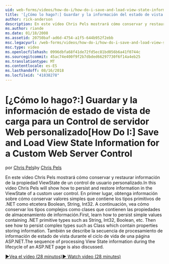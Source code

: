 ```yaml
---
uid: web-forms/videos/how-do-i/how-do-i-save-and-load-view-state-information-for-a-custom-web-server-control
title: '[¿Cómo lo hago?:] Guardar y la información del estado de vista carga personalizada de Control de servidor Web | Microsoft Docs'
author: rick-anderson
description: En este vídeo Chris Pels mostrará cómo conservar y restaurar información de la propiedad ViewState de un control de usuario personalizado. En primer lugar, obtenga información sobre cómo conservar el valor simple...
ms.author: riande
ms.date: 01/18/2008
ms.assetid: 20750baf-ad6d-4754-a1f5-644b952f2ebb
msc.legacyurl: /web-forms/videos/how-do-i/how-do-i-save-and-load-view-state-information-for-a-custom-web-server-control
msc.type: video
ms.openlocfilehash: 0996dbfa68f41de72fd5ec81bd056b6a41f0744c
ms.sourcegitcommit: 45ac74e400f9f2b7dbded66297730f6f14a4eb25
ms.translationtype: MT
ms.contentlocale: es-ES
ms.lasthandoff: 08/16/2018
ms.locfileid: "41838278"
---
```

<a name="how-do-i-save-and-load-view-state-information-for-a-custom-web-server-control"></a><span data-ttu-id="2fadc-104">[¿Cómo lo hago?:] Guardar y la información de estado de vista de carga para un Control de servidor Web personalizado</span><span class="sxs-lookup"><span data-stu-id="2fadc-104">[How Do I:] Save and Load View State Information for a Custom Web Server Control</span></span>
====================
<span data-ttu-id="2fadc-105">por [Chris Pels](https://twitter.com/chrispels)</span><span class="sxs-lookup"><span data-stu-id="2fadc-105">by [Chris Pels](https://twitter.com/chrispels)</span></span>

<span data-ttu-id="2fadc-106">En este vídeo Chris Pels mostrará cómo conservar y restaurar información de la propiedad ViewState de un control de usuario personalizado.</span><span class="sxs-lookup"><span data-stu-id="2fadc-106">In this video Chris Pels will show how to persist and restore information in the ViewState of a custom user control.</span></span> <span data-ttu-id="2fadc-107">En primer lugar, obtenga información sobre cómo conservar valores simples que contiene los tipos primitivos de .NET como etcetera Boolean, String, Int32. A continuación, vea cómo conservar los tipos complejos como clases que contienen las propiedades de almacenamiento de información.</span><span class="sxs-lookup"><span data-stu-id="2fadc-107">First, learn how to persist simple values containing .NET primitive types such as String, Int32, Boolean, etc. Then see how to persist complex types such as Class which contain properties storing information.</span></span> <span data-ttu-id="2fadc-108">También se describe la secuencia de procesamiento de información de estado de vista durante el ciclo de vida de una página ASP.NET.</span><span class="sxs-lookup"><span data-stu-id="2fadc-108">The sequence of processing View State information during the lifecycle of an ASP.NET page is also discussed.</span></span>

[<span data-ttu-id="2fadc-109">&#9654;Vea el vídeo (28 minutos)</span><span class="sxs-lookup"><span data-stu-id="2fadc-109">&#9654; Watch video (28 minutes)</span></span>](https://channel9.msdn.com/Blogs/ASP-NET-Site-Videos/how-do-i-save-and-load-view-state-information-for-a-custom-web-server-control)
